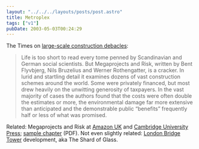 ```yaml
---
layout: "../../../layouts/posts/post.astro"
title: Metroplex
tags: ["v1"]
pubDate: 2003-05-03T00:24:29
---
```


The Times on [large-scale construction debacles][1]:

> Life is too short to read every tome penned by Scandinavian and German social scientists. But Megaprojects and Risk, written by Bent Flyvbjerg, Nils Bruzelius and Werner Rothengatter, is a cracker. In lurid and startling detail it examines dozens of vast construction schemes around the world. Some were privately financed, but most drew heavily on the unwitting generosity of taxpayers. In the vast majority of cases the authors found that the costs were often double the estimates or more, the environmental damage far more extensive than anticipated and the demonstrable public &#8220;benefits&#8221; frequently half or less of what was promised.

Related: Megaprojects and Risk at [Amazon UK][2] and [Cambridge University Press][3]; [sample chapter][4] (PDF). Not even slightly related: [London Bridge Tower][5] development, aka The Shard of Glass.

[1]: http://www.timesonline.co.uk/article/0,,7-647761,00.html "The Times: A scandal of monumental proportions"
[2]: http://www.amazon.co.uk/exec/obidos/ASIN/0521009464/ohsky "Amazon.co.uk: Megaprojects and risk by Flyvbjerg, Bruzelius and Rothengatter"
[3]: http://books.cambridge.org/0521009464.htm "Cambridge University Press: Megaprojects and Risk"
[4]: http://assets.cambridge.org/0521804205/sample/0521804205WS.pdf "Megaprojects and Risk: An Anatomy of Ambition (PDF)"
[5]: http://www.londonbridgetower.com/ "London Bridge Tower (aka Shard of Glass)"
